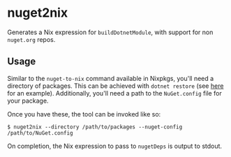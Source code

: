 # nuget2nix

Generates a Nix expression for `buildDotnetModule`, with support for non `nuget.org` repos.

## Usage

Similar to the `nuget-to-nix` command available in Nixpkgs, you'll need a directory of packages. This can be achieved with `dotnet restore` (see [here](https://github.com/NixOS/nixpkgs/blob/3ecddf791da4d893beb35fb09eb9da55b326f4fb/pkgs/build-support/build-dotnet-module/default.nix#L142) for an example). Additionally, you'll need a path to the `NuGet.config` file for your package.

Once you have these, the tool can be invoked like so:
```
$ nuget2nix --directory /path/to/packages --nuget-config /path/to/NuGet.config
```

On completion, the Nix expression to pass to `nugetDeps` is output to stdout.
